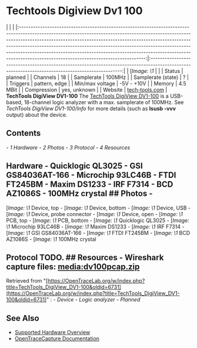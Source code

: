 # Techtools Digiview Dv1 100
| | | |:-----------------------------------------------------------------------------------------------------------------------------------------------------------------------------------------------------------------------------------------------------------------------------------------------------------------------------------------------------------------------------------------------------------------------------------------------------------:|:------------------------------------------------------------------------------------------------------------------------------------------------:| | [*Image: \1* | | | Status | planned | | Channels | 18 | | Samplerate | 100MHz | | Samplerate (state) | ? | | Triggers | pattern, edge | | Min/max voltage | -5V - +10V | | Memory | 4.5 MBit | | Compression | yes, unknown | | Website | [tech-tools.com](http://web.archive.org/web/20080418073020/http://www.tech-tools.com/dv_dv1.htm) | **TechTools DigiView DV1-100** The [TechTools DigiView DV1-100](http://web.archive.org/web/20080418073020/http://www.tech-tools.com/dv_dv1.htm) is a USB-based, 18-channel logic analyzer with a max. samplerate of 100MHz. See *TechTools DigiView DV1-100/Info* for more details (such as **lsusb -vvv** output) about the device.
## Contents
\- *1 Hardware* \- *2 Photos* \- *3 Protocol* \- *4 Resources*
## Hardware \- Quicklogic QL3025 \- GSI GS84036AT-166 \- Microchip 93LC46B \- FTDI FT245BM \- Maxim DS1233 \- IRF F7314 \- BCD AZ1086S \- 100MHz crystal ## Photos \-
[*Image: \1*
Device, top
\-
[*Image: \1*
Device, bottom
\-
[*Image: \1*
Device, USB
\-
[*Image: \1*
Device, probe connector
\-
[*Image: \1*
Device, open
\-
[*Image: \1*
PCB, top
\-
[*Image: \1*
PCB, bottom
\-
[*Image: \1*
Quicklogic QL3025
\-
[*Image: \1*
Microchip 93LC46B
\-
[*Image: \1*
Maxim DS1233
\-
[*Image: \1*
IRF F7314
\-
[*Image: \1*
GSI GS84036AT-166
\-
[*Image: \1*
FTDI FT245BM
\-
[*Image: \1*
BCD AZ1086S
\-
[*Image: \1*
100MHz crystal
## Protocol TODO. ## Resources \- Wireshark capture files: [media:dv100pcap.zip](https://OpenTraceLab.org/wimg/f/f3/Dv100pcap.zip "Dv100pcap.zip")
Retrieved from "[https://OpenTraceLab.org/w/index.php?title=TechTools_DigiView_DV1-100&oldid=6731](https://OpenTraceLab.org/w/index.php?title=TechTools_DigiView_DV1-100&oldid=6731)"
: \- *Device* \- *Logic analyzer* \- *Planned*
## See Also
- [Supported Hardware Overview](../supported-hardware.md)
- [OpenTraceCapture Documentation](../../opentracecapture/overview.md)
